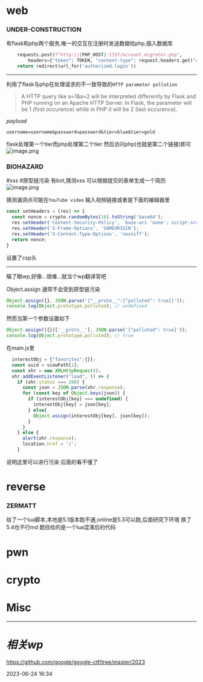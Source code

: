 
# web
### UNDER-CONSTRUCTION
有flask和php两个服务,唯一的交互在注册时发送数据给php,插入数据库
```python
    requests.post(f"http://{PHP_HOST}:1337/account_migrator.php", 
        headers={"token": TOKEN, "content-type": request.headers.get("content-type")}, data=raw_request)
    return redirect(url_for('authorized.login'))
```

---
利用了flask与php在处理请求的不一致导致的`HTTP parameter pollution`
> A HTTP query like a=1&a=2 will be interpreted differently by Flask and PHP running on an Apache HTTP Server. In Flask, the parameter will be 1 (first occurence) while in PHP it will be 2 (last occurence).

*payload*
```payload
username=username&password=password&tier=blue&tier=gold
```
flask处理第一个tier而php处理第二个tier
然后访问php(也就是第二个链接)即可
![image.png](https://gitee.com/leiye87/typora_picture/raw/master/20230628121649.png)

### BIOHAZARD
#xss #原型链污染
有bot,猜测xss
可以根据提交的表单生成一个简历
![image.png](https://gitee.com/leiye87/typora_picture/raw/master/20230628143607.png)

猜测漏洞点可能在`YouTube video` 输入视频链接或者是下面的编辑器里

```js
const setHeaders = (res) => {
  const nonce = crypto.randomBytes(16).toString('base64');
  res.setHeader('Content-Security-Policy', `base-uri 'none'; script-src 'nonce-${nonce}' 'strict-dynamic' 'unsafe-eval'; require-trusted-types-for 'script';`);
  res.setHeader('X-Frame-Options', 'SAMEORIGIN');
  res.setHeader('X-Content-Type-Options', 'nosniff');
  return nonce;
}
```

设置了csp头

---
瞄了眼wp,好像...很难...就当个wp翻译官吧

Object.assign 通常不会受到原型链污染
```js
Object.assign({}, JSON.parse('{"__proto__":{"polluted": true}}'));
console.log(Object.prototype.polluted); // undefined
```
然而当第一个参数设置如下
```js
Object.assign(({})['__proto__'], JSON.parse('{"polluted": true}'));
console.log(Object.prototype.polluted); // true
```
在main.js里
```js
  interestObj = {"favorites":{}};
  const uuid = viewPath[1];
  const xhr = new XMLHttpRequest();
  xhr.addEventListener("load", () => {
    if (xhr.status === 200) {
      const json = JSON.parse(xhr.response);
      for (const key of Object.keys(json)) {
        if (interestObj[key] === undefined) {
          interestObj[key] = json[key];
        } else{
          Object.assign(interestObj[key], json[key]);
        }
      }
    } else {
      alert(xhr.response);
      location.href = '/';
    }
```
说明这里可以进行污染
后面的看不懂了


# reverse
### ZERMATT
给了一个lua脚本,本地是5.1版本跑不通,online是5.3可以跑,后面研究下环境
换了5.4也不行md
题目给的是一个lua混淆后的代码

# pwn

# crypto

# Misc


---
# *相关wp*
https://github.com/google/google-ctf/tree/master/2023



2023-06-24   16:34